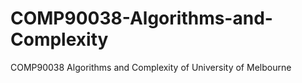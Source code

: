 # COMP90038-Algorithms-and-Complexity
COMP90038 Algorithms and Complexity of University of Melbourne
